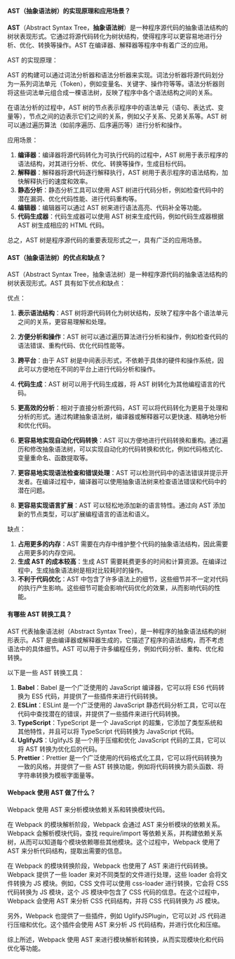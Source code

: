 <!--
 * @Author: Shu Binqi
 * @Date: 2023-03-13 22:28:02
 * @LastEditors: Shu Binqi
 * @LastEditTime: 2023-03-13 22:40:07
 * @Description: AST 抽象语法树（4题）
 * @Version: 1.0.0
 * @FilePath: \interviewQuestions\JavaScript\AST.md
-->

#### AST（抽象语法树）的实现原理和应用场景？

**AST**（Abstract Syntax Tree，**抽象语法树**）是一种程序源代码的抽象语法结构的树状表现形式。它通过将源代码转化为树状结构，使得程序可以更容易地进行分析、优化、转换等操作。AST 在编译器、解释器等程序中有着广泛的应用。

AST 的实现原理：

AST 的构建可以通过词法分析器和语法分析器来实现。词法分析器将源代码划分为一系列词法单元（Token），例如变量名、关键字、操作符等等。语法分析器则将这些词法单元组合成一棵语法树，反映了程序中各个语法结构之间的关系。

在语法分析的过程中，AST 树的节点表示程序中的语法单元（语句、表达式、变量等），节点之间的边表示它们之间的关系，例如父子关系、兄弟关系等。AST 树可以通过遍历算法（如前序遍历、后序遍历等）进行分析和操作。

应用场景：

1. **编译器**：编译器将源代码转化为可执行代码的过程中，AST 树用于表示程序的语法结构，对其进行分析、优化、转换等操作，生成目标代码。
1. **解释器**：解释器将源代码逐行解释执行，AST 树用于表示程序的语法结构，加快解释执行的速度和效率。
1. **静态分析**：静态分析工具可以使用 AST 树进行代码分析，例如检查代码中的潜在漏洞、优化代码性能、进行代码重构等。
1. **编辑器**：编辑器可以通过 AST 树来进行语法高亮、代码补全等功能。
1. **代码生成器**：代码生成器可以使用 AST 树来生成代码，例如代码生成器根据 AST 树生成相应的 HTML 代码。

总之，AST 树是程序源代码的重要表现形式之一，具有广泛的应用场景。

#### AST（抽象语法树）的优点和缺点？

AST（Abstract Syntax Tree，抽象语法树）是一种程序源代码的抽象语法结构的树状表现形式。AST 具有如下优点和缺点：

优点：

1. **表示语法结构**：AST 树将源代码转化为树状结构，反映了程序中各个语法单元之间的关系，更容易理解和处理。
1. **方便分析和操作**：AST 树可以通过遍历算法进行分析和操作，例如检查代码的语法错误、重构代码、优化代码性能等。
1. **跨平台**：由于 AST 树是中间表示形式，不依赖于具体的硬件和操作系统，因此可以方便地在不同的平台上进行代码分析和操作。
1. **代码生成**：AST 树可以用于代码生成器，将 AST 树转化为其他编程语言的代码。

1. **更高效的分析**：相对于直接分析源代码，AST 可以将代码转化为更易于处理和分析的形式。通过构建抽象语法树，编译器或解释器可以更快速、精确地分析和优化代码。
1. **更容易地实现自动化代码转换**：AST 可以方便地进行代码转换和重构。通过遍历和修改抽象语法树，可以实现自动化的代码转换和优化，例如代码格式化、变量重命名、函数提取等。
1. **更容易地实现语法检查和错误处理**：AST 可以检测代码中的语法错误并提示开发者。在编译过程中，编译器可以使用抽象语法树来检查语法错误和代码中的潜在问题。
1. **更容易实现语言扩展**：AST 可以轻松地添加新的语言特性。通过向 AST 添加新的节点类型，可以扩展编程语言的语法和语义。

缺点：

1. **占用更多的内存**：AST 需要在内存中维护整个代码的抽象语法结构，因此需要占用更多的内存空间。
1. **生成 AST 的成本较高**：生成 AST 需要耗费更多的时间和计算资源。在编译过程中，生成抽象语法树是相对比较耗时的操作。
1. **不利于代码优化**：AST 中包含了许多语法上的细节，这些细节并不一定对代码的执行产生影响。这些细节可能会影响代码优化的效果，从而影响代码的性能。

#### 有哪些 AST 转换工具？

AST 代表抽象语法树（Abstract Syntax Tree），是一种程序的抽象语法结构的树形表示。AST 是由编译器或解释器生成的，它描述了程序的语法结构，而不考虑语法中的具体细节。AST 可以用于许多编程任务，例如代码分析、重构、优化和转换。

以下是一些 AST 转换工具：

1. **Babel**：Babel 是一个广泛使用的 JavaScript 编译器，它可以将 ES6 代码转换为 ES5 代码，并提供了一些插件来进行代码转换。
1. **ESLint**：ESLint 是一个广泛使用的 JavaScript 静态代码分析工具，它可以在代码中查找潜在的错误，并提供了一些插件来进行代码转换。
1. **TypeScript**：TypeScript 是一个 JavaScript 的超集，它添加了类型系统和其他特性，并且可以将 TypeScript 代码转换为 JavaScript 代码。
1. **UglifyJS**：UglifyJS 是一个用于压缩和优化 JavaScript 代码的工具，它可以将 AST 转换为优化后的代码。
1. **Prettier**：Prettier 是一个广泛使用的代码格式化工具，它可以将代码转换为一致的风格，并提供了一些 AST 转换功能，例如将代码转换为箭头函数、将字符串转换为模板字面量等。

#### Webpack 使用 AST 做了什么？

Webpack 使用 AST 来分析模块依赖关系和转换模块代码。

在 Webpack 的模块解析阶段，Webpack 会通过 AST 来分析模块的依赖关系。Webpack 会解析模块代码，查找 require/import 等依赖关系，并构建依赖关系树，从而可以知道每个模块依赖哪些其他模块。这个过程中，Webpack 使用了 AST 来分析代码结构，提取出需要的信息。

在 Webpack 的模块转换阶段，Webpack 也使用了 AST 来进行代码转换。Webpack 提供了一些 loader 来对不同类型的文件进行处理，这些 loader 会将文件转换为 JS 模块。例如，CSS 文件可以使用 css-loader 进行转换，它会将 CSS 代码转换为 JS 模块，这个 JS 模块中包含了 CSS 代码的信息。在这个过程中，Webpack 会使用 AST 来分析 CSS 代码结构，并将 CSS 代码转换为 JS 模块。

另外，Webpack 也提供了一些插件，例如 UglifyJSPlugin，它可以对 JS 代码进行压缩和优化。这个插件会使用 AST 来分析 JS 代码结构，并进行优化和压缩。

综上所述，Webpack 使用 AST 来进行模块解析和转换，从而实现模块化和代码优化等功能。
